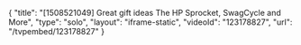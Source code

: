 {
    "title": "[1508521049] Great gift ideas The HP Sprocket, SwagCycle and More",
    "type": "solo",
    "layout": "iframe-static",
    "videoId": "123178827",
    "url": "\/tvpembed\/123178827"
}